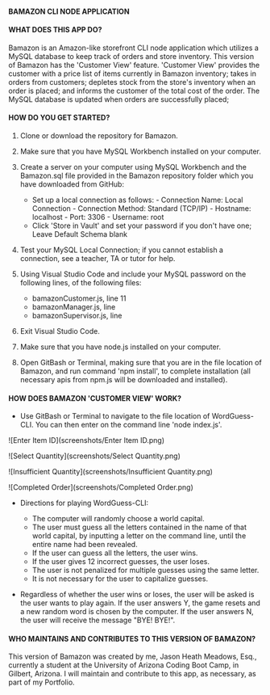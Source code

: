#### BAMAZON CLI NODE APPLICATION

#### __WHAT DOES THIS APP DO?__

Bamazon is an Amazon-like storefront CLI node application which utilizes a MySQL database to keep track of orders and store inventory. This version of Bamazon has the 'Customer View' feature. 'Customer View' provides the customer with a price list of items currently in Bamazon inventory; takes in orders from customers; depletes stock from the store's inventory when an order is placed; and informs the customer of the total cost of the order. The MySQL database is updated when orders are successfully placed;

#### __HOW DO YOU GET STARTED?__

1. Clone or download the repository for Bamazon.

2. Make sure that you have MySQL Workbench installed on your computer.

3. Create a server on your computer using MySQL Workbench and the Bamazon.sql file provided in the Bamazon repository folder which you have downloaded from GitHub:

    - Set up a local connection as follows:
          - Connection Name: Local Connection
          - Connection Method: Standard (TCP/IP)
          - Hostname: localhost
          - Port: 3306
          - Username: root
   - Click 'Store in Vault' and set your password if you don't have one; Leave Default Schema blank

4. Test your MySQL Local Connection; if you cannot establish a connection, see a teacher, TA or tutor for help.

5. Using Visual Studio Code and include your MySQL password on the following lines, of the following files: 

    - bamazonCustomer.js, line 11
    - bamazonManager.js, line
    - bamazonSupervisor.js, line

6. Exit Visual Studio Code.

7. Make sure that you have node.js installed on your computer.

8. Open GitBash or Terminal, making sure that you are in the file location of Bamazon, and run command 'npm install', to complete installation (all necessary apis from npm.js will be downloaded and installed). 

#### __HOW DOES BAMAZON 'CUSTOMER VIEW' WORK?__

* Use GitBash or Terminal to navigate to the file location of WordGuess-CLI. You can then enter on the command line 'node index.js'. 

![Enter Item ID](screenshots/Enter Item ID.png)

![Select Quantity](screenshots/Select Quantity.png)

![Insufficient Quantity](screenshots/Insufficient Quantity.png)

![Completed Order](screenshots/Completed Order.png)

* Directions for playing WordGuess-CLI:

  - The computer will randomly choose a world capital.
  - The user must guess all the letters contained in the name of that world capital, by inputting a letter on the command line, until the entire name had been revealed.
  - If the user can guess all the letters, the user wins.
  - If the user gives 12 incorrect guesses, the user loses.
  - The user is not penalized for multiple guesses using the same letter.
  - It is not necessary for the user to capitalize guesses.

* Regardless of whether the user wins or loses, the user will be asked is the user wants to play again. If the user answers Y, the game resets and a new random word is chosen by the computer. If the user answers N, the user will receive the message "BYE! BYE!".

#### __WHO MAINTAINS AND CONTRIBUTES TO THIS VERSION OF BAMAZON?__

This version of Bamazon was created by me, Jason Heath Meadows, Esq., currently a student at the University of Arizona Coding Boot Camp, in Gilbert, Arizona. I will maintain and contribute to this app, as necessary, as part of my Portfolio.